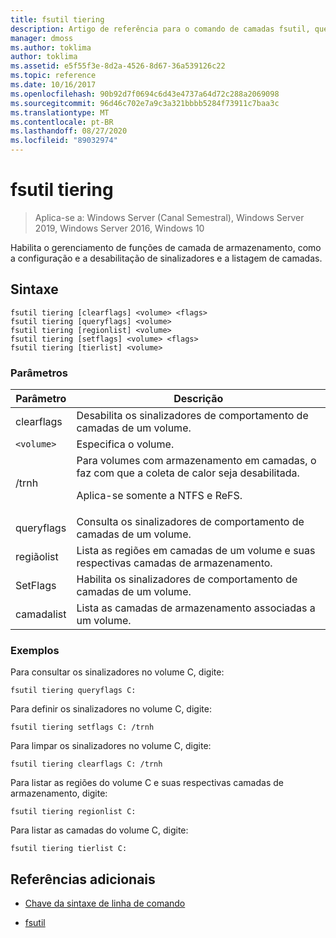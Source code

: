 ```yaml
---
title: fsutil tiering
description: Artigo de referência para o comando de camadas fsutil, que permite o gerenciamento de funções de camada de armazenamento, como a configuração e a desabilitação de sinalizadores e a listagem de camadas.
manager: dmoss
ms.author: toklima
author: toklima
ms.assetid: e5f55f3e-8d2a-4526-8d67-36a539126c22
ms.topic: reference
ms.date: 10/16/2017
ms.openlocfilehash: 90b92d7f0694c6d43e4737a64d72c288a2069098
ms.sourcegitcommit: 96d46c702e7a9c3a321bbbb5284f73911c7baa3c
ms.translationtype: MT
ms.contentlocale: pt-BR
ms.lasthandoff: 08/27/2020
ms.locfileid: "89032974"
---
```

# <a name="fsutil-tiering"></a>fsutil tiering

> Aplica-se a: Windows Server (Canal Semestral), Windows Server 2019, Windows Server 2016, Windows 10

Habilita o gerenciamento de funções de camada de armazenamento, como a configuração e a desabilitação de sinalizadores e a listagem de camadas.

## <a name="syntax"></a>Sintaxe

```
fsutil tiering [clearflags] <volume> <flags>
fsutil tiering [queryflags] <volume>
fsutil tiering [regionlist] <volume>
fsutil tiering [setflags] <volume> <flags>
fsutil tiering [tierlist] <volume>
```

### <a name="parameters"></a>Parâmetros

| Parâmetro | Descrição |
| --------- | ----------- |
| clearflags | Desabilita os sinalizadores de comportamento de camadas de um volume. |
| `<volume>` | Especifica o volume. |
| /trnh | Para volumes com armazenamento em camadas, o faz com que a coleta de calor seja desabilitada.<p>Aplica-se somente a NTFS e ReFS. |
| queryflags | Consulta os sinalizadores de comportamento de camadas de um volume. |
| regiãolist | Lista as regiões em camadas de um volume e suas respectivas camadas de armazenamento. |
| SetFlags | Habilita os sinalizadores de comportamento de camadas de um volume. |
| camadalist | Lista as camadas de armazenamento associadas a um volume. |

### <a name="examples"></a>Exemplos

Para consultar os sinalizadores no volume C, digite:

```
fsutil tiering queryflags C:
```

Para definir os sinalizadores no volume C, digite:

```
fsutil tiering setflags C: /trnh
```

Para limpar os sinalizadores no volume C, digite:

```
fsutil tiering clearflags C: /trnh
```

Para listar as regiões do volume C e suas respectivas camadas de armazenamento, digite:

```
fsutil tiering regionlist C:
```

Para listar as camadas do volume C, digite:

```
fsutil tiering tierlist C:
```

## <a name="additional-references"></a>Referências adicionais

- [Chave da sintaxe de linha de comando](command-line-syntax-key.md)

- [fsutil](fsutil.md)
